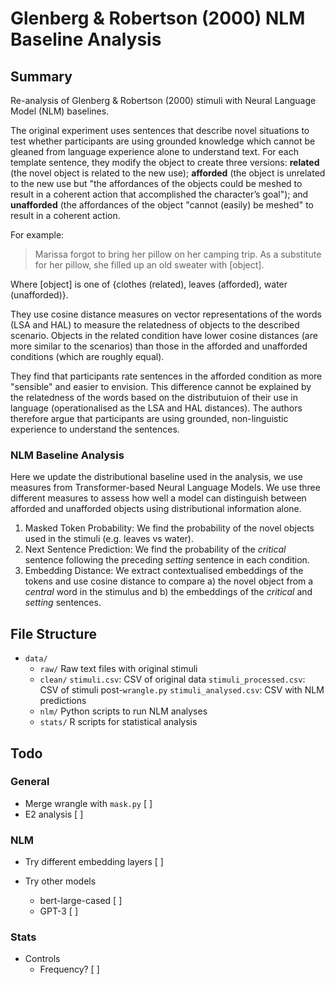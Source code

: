 # Glenberg & Robertson (2000) NLM Baseline Analysis

## Summary

Re-analysis of Glenberg & Robertson (2000) stimuli with Neural Language Model
(NLM) baselines.

The original experiment uses sentences that describe novel situations to test
whether participants are using grounded knowledge which cannot be gleaned from
language experience alone to understand text. For each template sentence,
they modify the object to create three versions: **related** (the 
novel object is related to the new use); **afforded** (the object is unrelated
to the new use but "the affordances of the objects could be meshed to result
in a coherent action that accomplished the character’s goal"); and
**unafforded** (the affordances of the object "cannot (easily) be meshed"
to result in a coherent action.

For example:

> Marissa forgot to bring her pillow on her camping trip. As a substitute
for her pillow, she filled up an old sweater with [object].

Where [object] is one of {clothes (related), leaves (afforded), water
(unafforded)}.

They use cosine distance measures on vector representations of the words
(LSA and HAL) to measure the relatedness of objects to the described scenario.
Objects in the related condition have lower cosine distances (are more
similar to the scenarios) than those in the afforded and unafforded
conditions (which are roughly equal).


They find that participants rate sentences in the afforded condition as more
"sensible" and easier to envision. This difference cannot be explained by
the relatedness of the words based on the distributuion of their use in language 
(operationalised as the LSA and HAL distances). The authors therefore
argue that participants are using grounded, non-linguistic experience to 
understand the sentences. 

### NLM Baseline Analysis

Here we update the distributional baseline used in the analysis, we use
measures from Transformer-based Neural Language Models. We use three
different measures to assess how well a model can distinguish between
afforded and unafforded objects using distributional information alone.

1. Masked Token Probability: We find the probability of the
novel objects used in the stimuli (e.g. leaves vs water).
2. Next Sentence Prediction: We find the probability of the *critical*
sentence following the preceding *setting* sentence in each condition.
3. Embedding Distance: We extract contextualised embeddings of the
tokens and use cosine distance to compare a) the novel object from a *central*
 word in the stimulus and b) the embeddings of the *critical* and *setting*
 sentences.


## File Structure

* `data/`
    - `raw/`
        Raw text files with original stimuli
    - `clean/`
        `stimuli.csv`: CSV of original data
        `stimuli_processed.csv`: CSV of stimuli post-`wrangle.py`
        `stimuli_analysed.csv`: CSV with NLM predictions
    - `nlm/`
        Python scripts to run NLM analyses
    - `stats/`
        R scripts for statistical analysis


## Todo

### General

* Merge wrangle with `mask.py` [ ]
* E2 analysis [ ]

### NLM

* Try different embedding layers [ ]

* Try other models
    * bert-large-cased [ ]
    * GPT-3 [ ]


### Stats

* Controls
    * Frequency? [ ]
